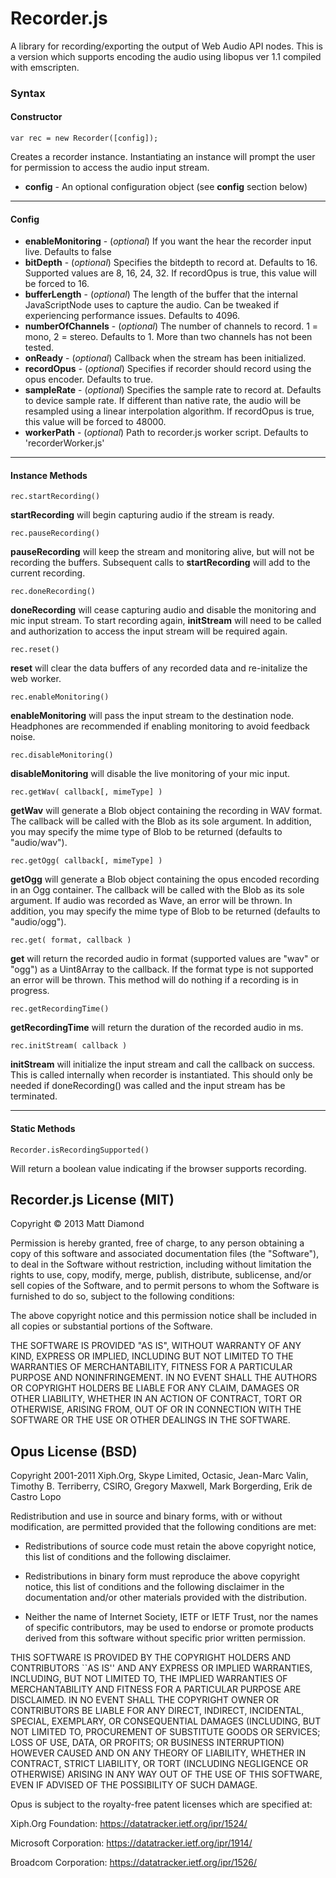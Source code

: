 # Recorder.js

A library for recording/exporting the output of Web Audio API nodes. This is a version which supports encoding the audio using libopus ver 1.1 compiled with emscripten.

### Syntax
#### Constructor
    var rec = new Recorder([config]);

Creates a recorder instance. Instantiating an instance will prompt the user for permission to access the audio input stream.

- **config** - An optional configuration object (see **config** section below)


---------
#### Config

- **enableMonitoring** - (*optional*) If you want the hear the recorder input live. Defaults to false
- **bitDepth** - (*optional*) Specifies the bitdepth to record at. Defaults to 16. Supported values are 8, 16, 24, 32. If recordOpus is true, this value will be forced to 16.
- **bufferLength** - (*optional*) The length of the buffer that the internal JavaScriptNode uses to capture the audio. Can be tweaked if experiencing performance issues. Defaults to 4096.
- **numberOfChannels** - (*optional*) The number of channels to record. 1 = mono, 2 = stereo. Defaults to 1. More than two channels has not been tested.
- **onReady** - (*optional*) Callback when the stream has been initialized.
- **recordOpus** - (*optional*) Specifies if recorder should record using the opus encoder. Defaults to true.
- **sampleRate** - (*optional*) Specifies the sample rate to record at. Defaults to device sample rate. If different than native rate, the audio will be resampled using a linear interpolation algorithm.  If recordOpus is true, this value will be forced to 48000.
- **workerPath** - (*optional*) Path to recorder.js worker script. Defaults to 'recorderWorker.js'


---------
#### Instance Methods

    rec.startRecording()

**startRecording** will begin capturing audio if the stream is ready.

    rec.pauseRecording()

**pauseRecording** will keep the stream and monitoring alive, but will not be recording the buffers. Subsequent calls to **startRecording** will add to the current recording.

    rec.doneRecording()

**doneRecording** will cease capturing audio and disable the monitoring and mic input stream. To start recording again, **initStream** will need to be called and authorization to access the input stream will be required again.

    rec.reset()

**reset** will clear the data buffers of any recorded data and re-initalize the web worker.

    rec.enableMonitoring()

**enableMonitoring** will pass the input stream to the destination node. Headphones are recommended if enabling monitoring to avoid feedback noise.

    rec.disableMonitoring()

**disableMonitoring** will disable the live monitoring of your mic input.

    rec.getWav( callback[, mimeType] )

**getWav** will generate a Blob object containing the recording in WAV format. The callback will be called with the Blob as its sole argument. In addition, you may specify the mime type of Blob to be returned (defaults to "audio/wav").

    rec.getOgg( callback[, mimeType] )

**getOgg** will generate a Blob object containing the opus encoded recording in an Ogg container. The callback will be called with the Blob as its sole argument. If audio was recorded as Wave, an error will be thrown. In addition, you may specify the mime type of Blob to be returned (defaults to "audio/ogg").

    rec.get( format, callback )

**get** will return the recorded audio in format (supported values are "wav" or "ogg") as a Uint8Array to the callback. If the format type is not supported an error will be thrown. This method will do nothing if a recording is in progress.

    rec.getRecordingTime()

**getRecordingTime** will return the duration of the recorded audio in ms.

    rec.initStream( callback )

**initStream** will initialize the input stream and call the callback on success. This is called internally when recorder is instantiated. This should only be needed if doneRecording() was called and the input stream has be terminated.


---------
#### Static Methods

    Recorder.isRecordingSupported()

Will return a boolean value indicating if the browser supports recording.



## Recorder.js License (MIT)

Copyright © 2013 Matt Diamond

Permission is hereby granted, free of charge, to any person obtaining a copy of this software and associated documentation files (the "Software"), to deal in the Software without restriction, including without limitation the rights to use, copy, modify, merge, publish, distribute, sublicense, and/or sell copies of the Software, and to permit persons to whom the Software is furnished to do so, subject to the following conditions:

The above copyright notice and this permission notice shall be included in all copies or substantial portions of the Software.

THE SOFTWARE IS PROVIDED "AS IS", WITHOUT WARRANTY OF ANY KIND, EXPRESS OR IMPLIED, INCLUDING BUT NOT LIMITED TO THE WARRANTIES OF MERCHANTABILITY, FITNESS FOR A PARTICULAR PURPOSE AND NONINFRINGEMENT. IN NO EVENT SHALL THE AUTHORS OR COPYRIGHT HOLDERS BE LIABLE FOR ANY CLAIM, DAMAGES OR OTHER LIABILITY, WHETHER IN AN ACTION OF CONTRACT, TORT OR OTHERWISE, ARISING FROM, OUT OF OR IN CONNECTION WITH THE SOFTWARE OR THE USE OR OTHER DEALINGS IN THE SOFTWARE.


## Opus License (BSD)

Copyright 2001-2011 Xiph.Org, Skype Limited, Octasic,
                    Jean-Marc Valin, Timothy B. Terriberry,
                    CSIRO, Gregory Maxwell, Mark Borgerding,
                    Erik de Castro Lopo

Redistribution and use in source and binary forms, with or without
modification, are permitted provided that the following conditions
are met:

- Redistributions of source code must retain the above copyright
notice, this list of conditions and the following disclaimer.

- Redistributions in binary form must reproduce the above copyright
notice, this list of conditions and the following disclaimer in the
documentation and/or other materials provided with the distribution.

- Neither the name of Internet Society, IETF or IETF Trust, nor the
names of specific contributors, may be used to endorse or promote
products derived from this software without specific prior written
permission.

THIS SOFTWARE IS PROVIDED BY THE COPYRIGHT HOLDERS AND CONTRIBUTORS
``AS IS'' AND ANY EXPRESS OR IMPLIED WARRANTIES, INCLUDING, BUT NOT
LIMITED TO, THE IMPLIED WARRANTIES OF MERCHANTABILITY AND FITNESS FOR
A PARTICULAR PURPOSE ARE DISCLAIMED. IN NO EVENT SHALL THE COPYRIGHT OWNER
OR CONTRIBUTORS BE LIABLE FOR ANY DIRECT, INDIRECT, INCIDENTAL, SPECIAL,
EXEMPLARY, OR CONSEQUENTIAL DAMAGES (INCLUDING, BUT NOT LIMITED TO,
PROCUREMENT OF SUBSTITUTE GOODS OR SERVICES; LOSS OF USE, DATA, OR
PROFITS; OR BUSINESS INTERRUPTION) HOWEVER CAUSED AND ON ANY THEORY OF
LIABILITY, WHETHER IN CONTRACT, STRICT LIABILITY, OR TORT (INCLUDING
NEGLIGENCE OR OTHERWISE) ARISING IN ANY WAY OUT OF THE USE OF THIS
SOFTWARE, EVEN IF ADVISED OF THE POSSIBILITY OF SUCH DAMAGE.

Opus is subject to the royalty-free patent licenses which are
specified at:

Xiph.Org Foundation:
https://datatracker.ietf.org/ipr/1524/

Microsoft Corporation:
https://datatracker.ietf.org/ipr/1914/

Broadcom Corporation:
https://datatracker.ietf.org/ipr/1526/